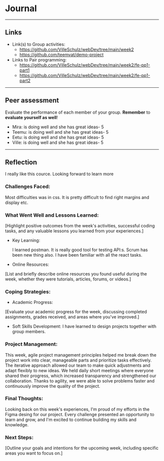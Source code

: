 # Journal

----
## Links
- Link(s) to Group activities: 
  - https://github.com/VilleSchulz/webDev/tree/main/week2
  - https://github.com/teemvat/demo-project
- Links to Pair programming: 
  - https://github.com/VilleSchulz/webDev/tree/main/week2/fe-pp1-part1
  - https://github.com/VilleSchulz/webDev/tree/main/week2/fe-pp1-part2

----
## Peer assessment

Evaluate the performance of each member of your group. **Remember** to **evaluate yourself as well**!

- Mira: is doing well and she has great ideas- 5
- Teemu: is doing well and she has great ideas- 5
- Eetu: is doing well and she has great ideas- 5
- Ville: is doing well and she has great ideas- 5

----

## Reflection

I really like this cource. Looking forward to learn more

### Challenges Faced:

Most difficulties was in css. It is pretty difficult to find right margins and display etc.
### What Went Well and Lessons Learned:

[Highlight positive outcomes from the week's activities, successful coding tasks, and any valuable lessons you learned from your experiences.]

- Key Learning:

  I learned postman. It is really good tool for testing API:s. Scrum has been new thing also. I have been familiar with all the react tasks.

- Online Resources:

[List and briefly describe online resources you found useful during the week, whether they were tutorials, articles, forums, or videos.]

### Coping Strategies:


- Academic Progress:

[Evaluate your academic progress for the week, discussing completed assignments, grades received, and areas where you've improved.]

- Soft Skills Development:
  I have learned to design projects together with group members.
### Project Management:

This week, agile project management principles helped me break down the project work into clear, manageable parts and prioritize tasks effectively. The iterative approach allowed our team to make quick adjustments and adapt flexibly to new ideas. We held daily short meetings where everyone shared their progress, which increased transparency and strengthened our collaboration. Thanks to agility, we were able to solve problems faster and continuously improve the quality of the project.
### Final Thoughts:

Looking back on this week's experiences, I'm proud of my efforts in the Figma desing for our project. Every challenge presented an opportunity to learn and grow, and I'm excited to continue building my skills and knowledge.

### Next Steps:

[Outline your goals and intentions for the upcoming week, including specific areas you want to focus on.]


<!-- Links -->
[criticism and constructive feedback]:https://cvdl.ben.edu/blog/why-is-everyone-talking-about-feedback/






